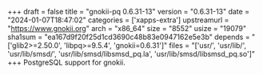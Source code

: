 +++
draft = false
title = "gnokii-pq 0.6.31-13"
version = "0.6.31-13"
date = "2024-01-07T18:47:02"
categories = ['xapps-extra']
upstreamurl = "https://www.gnokii.org"
arch = "x86_64"
size = "8552"
usize = "19079"
sha1sum = "ea167d9f20f25d1cd3690c48b83e0947162e5e3b"
depends = "['glib2>=2.50.0', 'libpq>=9.5.4', 'gnokii=0.6.31']"
files = "['usr/', 'usr/lib/', 'usr/lib/smsd/', 'usr/lib/smsd/libsmsd_pq.la', 'usr/lib/smsd/libsmsd_pq.so']"
+++
PostgreSQL support for gnokii.